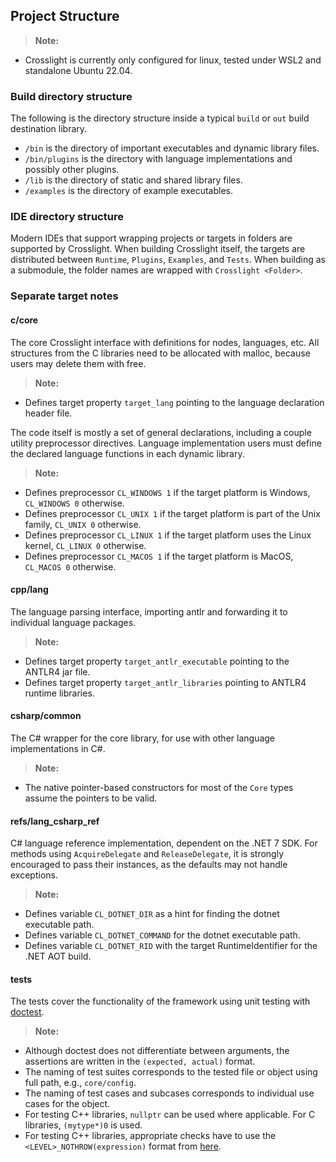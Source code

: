 ## Project Structure

> **Note:**
- Crosslight is currently only configured for linux, tested under WSL2 and standalone Ubuntu 22.04.

### Build directory structure

The following is the directory structure inside a typical `build` or `out` build destination library.

- `/bin` is the directory of important executables and dynamic library files.
- `/bin/plugins` is the directory with language implementations and possibly other plugins.
- `/lib` is the directory of static and shared library files.
- `/examples` is the directory of example executables.

### IDE directory structure

Modern IDEs that support wrapping projects or targets in folders are supported by Crosslight.
When building Crosslight itself, the targets are distributed between `Runtime`, `Plugins`, `Examples`, and `Tests`.
When building as a submodule, the folder names are wrapped with `Crosslight <Folder>`.

### Separate target notes

#### c/core

The core Crosslight interface with definitions for nodes, languages, etc.
All structures from the C libraries need to be allocated with malloc, because users may delete them with free.

> **Note:**
- Defines target property `target_lang` pointing to the language declaration header file.

The code itself is mostly a set of general declarations, including a couple utility preprocessor directives.
Language implementation users must define the declared language functions in each dynamic library.

> **Note:**
- Defines preprocessor `CL_WINDOWS 1` if the target platform is Windows, `CL_WINDOWS 0` otherwise.
- Defines preprocessor `CL_UNIX 1` if the target platform is part of the Unix family, `CL_UNIX 0` otherwise.
- Defines preprocessor `CL_LINUX 1` if the target platform uses the Linux kernel, `CL_LINUX 0` otherwise.
- Defines preprocessor `CL_MACOS 1` if the target platform is MacOS, `CL_MACOS 0` otherwise. 

#### cpp/lang

The language parsing interface, importing antlr and forwarding it to individual language packages.

> **Note:**
- Defines target property `target_antlr_executable` pointing to the ANTLR4 jar file.
- Defines target property `target_antlr_libraries` pointing to ANTLR4 runtime libraries.

#### csharp/common

The C# wrapper for the core library, for use with other language implementations in C#.

> **Note:**
- The native pointer-based constructors for most of the `Core` types assume the pointers to be valid.

#### refs/lang_csharp_ref

C# language reference implementation, dependent on the .NET 7 SDK. For methods using `AcquireDelegate` and `ReleaseDelegate`,
it is strongly encouraged to pass their instances, as the defaults may not handle exceptions.

> **Note:**
- Defines variable `CL_DOTNET_DIR` as a hint for finding the dotnet executable path.
- Defines variable `CL_DOTNET_COMMAND` for the dotnet executable path.
- Defines variable `CL_DOTNET_RID` with the target RuntimeIdentifier for the .NET AOT build.

#### tests

The tests cover the functionality of the framework using unit testing with [doctest](https://github.com/doctest/doctest).

> **Note:**
- Although doctest does not differentiate between arguments, the assertions are written in the `(expected, actual)` format.
- The naming of test suites corresponds to the tested file or object using full path, e.g., `core/config`.
- The naming of test cases and subcases corresponds to individual use cases for the object.
- For testing C++ libraries, `nullptr` can be used where applicable. For C libraries, `(mytype*)0` is used.
- For testing C++ libraries, appropriate checks have to use the `<LEVEL>_NOTHROW(expression)` format from [here](https://github.com/doctest/doctest/blob/master/doc/markdown/assertions.md#exceptions).
